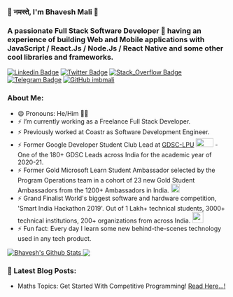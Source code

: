 ### 🙏 नमस्ते, I'm Bhavesh Mali 👋

<h3>A passionate Full Stack Software Developer 🚀 having an experience of building Web and Mobile applications with JavaScript / React.Js / Node.Js / React Native and some other cool libraries and frameworks.</h3>

[![Linkedin Badge](https://img.shields.io/badge/-imbmali-blue?style=flat-square&logo=Linkedin&logoColor=white&link=https://www.linkedin.com/in/imbmali/)](https://www.linkedin.com/in/imbmali/)
[![Twitter Badge](https://img.shields.io/badge/-@imbmali-1ca0f1?style=flat-square&labelColor=1ca0f1&logo=twitter&logoColor=white&link=https://twitter.com/imbmali/)](https://twitter.com/imbmali/)
[![Stack_Overflow Badge](https://img.shields.io/badge/-@imbmali-F59812?style=flat-square&logo=xda-developers&logoColor=white&link=https://stackoverflow.com/cv/imbmali)](https://stackoverflow.com/cv/imbmali)
[![Telegram Badge](https://img.shields.io/badge/@imbmali-2CA5E0?style=flat-square&logo=telegram&logoColor=white&link=https://t.me/imbmali)](https://t.me/imbmali)
[![GitHub imbmali](https://img.shields.io/github/followers/imbmali?label=follow&style=social)](https://github.com/imbmali)

### About Me:

- 😄 Pronouns: He/Him 💁‍♂️
- ⚡ I’m currently working as a Freelance Full Stack Developer.
- ⚡ Previously worked at Coastr as Software Development Engineer.
- ⚡ Former Google Developer Student Club Lead at [GDSC-LPU](https://gdsc.community.dev/lovely-professional-university-jalandhar/) <img src="https://seeklogo.com/images/G/google-developers-logo-F8BF3155AC-seeklogo.com.png" height="20px" width="40px"> - One of the 180+ GDSC Leads across India for the academic year of 2020-21.
- ⚡ Former Gold Microsoft Learn Student Ambassador selected by the Program Operations team in a cohort of 23 new Gold Student Ambassadors from the 1200+ Ambassadors in India. <img src="https://cdn-icons-png.flaticon.com/512/732/732221.png" height="20px" width="20px">
- ⚡ Grand Finalist World's biggest software and hardware competition, 'Smart India Hackathon 2019'. Out of 1 Lakh+ technical students, 3000+ technical institutions, 200+ organizations from across India. <img src="https://cdn.zeebiz.com/sites/default/files/styles/zeebiz_850x478/public/2019/02/27/76205-2k19.jpg?itok=SoLxwejU&c=17cdd983cb2e42c69c4d3eb05e541d49" height="25px" width="25px">
- ⚡ Fun fact: Every day I learn some new behind-the-scenes technology used in any tech product.

<a href="https://github.com/imbmali">
 <img align="center" src="https://github-readme-stats.vercel.app/api?username=imbmali&include_all_commits=true&count_private=true&show_icons=true&theme=light&line_height=27" alt="Bhavesh's Github Stats"/>
</a>
<a href="https://github.com/imbmali">
  <img align="center" src="https://github-readme-stats.vercel.app/api/top-langs/?username=imbmali&theme=light&layout=compact&langs_count=10&hide_langs_below=1" />
</a>

<br>

### 📰 Latest Blog Posts:

- Maths Topics: Get Started With Competitive Programming! <a href="https://medium.com/bhavesh-mali/here-is-the-basic-math-you-need-to-get-started-with-competitive-programming-630407c57c6e">Read Here...!</a>
